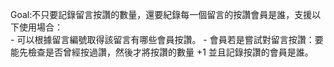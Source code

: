 Goal:不只要記錄留言按讚的數量，還要紀錄每一個留言的按讚會員是誰，支援以下使用場合：  
     - 可以根據留言編號取得該留言有哪些會員按讚。
     - 會員若是嘗試對留言按讚：要能先檢查是否曾經按過讚，然後才將按讚的數量 +1 並且記錄按讚的會員是誰。
